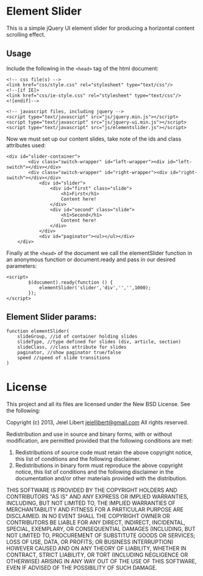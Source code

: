 Element Slider
==============

This is a simple jQuery UI element slider for producing a horizontal content scrolling effect.

Usage
-----
Include the following in the `<head>` tag of the html document:
```
<!-- css file(s) -->
<link href="css/style.css" rel="stylesheet" type="text/css"/>
<!--[if IE]>
<link href="css/ie-style.css" rel="stylesheet" type="text/css"/>
<![endif]-->
	
<!-- javascript files, including jquery -->
<script type="text/javascript" src="js/jquery.min.js"></script>
<script type="text/javascript" src="js/jquery-ui.min.js"></script>
<script type="text/javascript" src="js/elementslider.js"></script>
```

Now we must set up our content slides, take note of the ids and class attributes used:
```
<div id="slider-container">
		<div class="switch-wrapper" id="left-wrapper"><div id="left-switch"></div></div>
		<div class="switch-wrapper" id="right-wrapper"><div id="right-switch"></div></div>
			<div id="slider">
				<div id="first" class="slide">
					<h1>First</h1>
					Content here!
				</div>
				<div id="second" class="slide">
					<h1>Second</h1>
					Content here!
				</div>
			</div>
			<div id="paginator"><ul></ul></div>	
	</div>
```

Finally at the `<head>` of the document we call the elementSlider function in an anonymous function or document.ready and pass in our desired parameters:
```
<script>
		$(document).ready(function () {
			elementSlider('slider','div','','',1000);
		});
</script>
```

Element Slider params:
---------------------
```
function elementSlider(
	slideGroup, //id of container holding slides
	slideType, //type defined for slides (div, article, section)
	slideClass, //class attribute for slides
	paginator, //show paginator true/false
	speed //speed of slide transitions
)
```

License
=======

This project and all its files are licensed under the New BSD License. See the following:

Copyright (c) 2013, Jeiel Libert <jeiellibert@gmail.com>
All rights reserved.

Redistribution and use in source and binary forms, with or without
modification, are permitted provided that the following conditions are met: 

1. Redistributions of source code must retain the above copyright notice, this
   list of conditions and the following disclaimer. 
2. Redistributions in binary form must reproduce the above copyright notice,
   this list of conditions and the following disclaimer in the documentation
   and/or other materials provided with the distribution. 

THIS SOFTWARE IS PROVIDED BY THE COPYRIGHT HOLDERS AND CONTRIBUTORS "AS IS" AND
ANY EXPRESS OR IMPLIED WARRANTIES, INCLUDING, BUT NOT LIMITED TO, THE IMPLIED
WARRANTIES OF MERCHANTABILITY AND FITNESS FOR A PARTICULAR PURPOSE ARE
DISCLAIMED. IN NO EVENT SHALL THE COPYRIGHT OWNER OR CONTRIBUTORS BE LIABLE FOR
ANY DIRECT, INDIRECT, INCIDENTAL, SPECIAL, EXEMPLARY, OR CONSEQUENTIAL DAMAGES
(INCLUDING, BUT NOT LIMITED TO, PROCUREMENT OF SUBSTITUTE GOODS OR SERVICES;
LOSS OF USE, DATA, OR PROFITS; OR BUSINESS INTERRUPTION) HOWEVER CAUSED AND
ON ANY THEORY OF LIABILITY, WHETHER IN CONTRACT, STRICT LIABILITY, OR TORT
(INCLUDING NEGLIGENCE OR OTHERWISE) ARISING IN ANY WAY OUT OF THE USE OF THIS
SOFTWARE, EVEN IF ADVISED OF THE POSSIBILITY OF SUCH DAMAGE.

